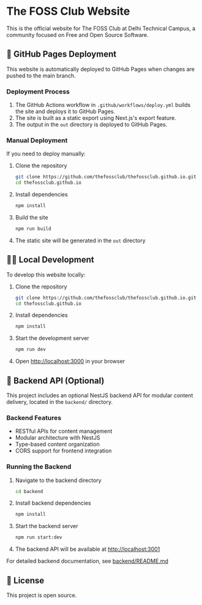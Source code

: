 # The FOSS Club Website

This is the official website for The FOSS Club at Delhi Technical Campus, a community focused on Free and Open Source Software.

## 🚀 GitHub Pages Deployment

This website is automatically deployed to GitHub Pages when changes are pushed to the main branch.

### Deployment Process

1. The GitHub Actions workflow in `.github/workflows/deploy.yml` builds the site and deploys it to GitHub Pages.
2. The site is built as a static export using Next.js's export feature.
3. The output in the `out` directory is deployed to GitHub Pages.

### Manual Deployment

If you need to deploy manually:

1. Clone the repository
   ```bash
   git clone https://github.com/thefossclub/thefossclub.github.io.git
   cd thefossclub.github.io
   ```

2. Install dependencies
   ```bash
   npm install
   ```

3. Build the site
   ```bash
   npm run build
   ```

4. The static site will be generated in the `out` directory

## 🧑‍💻 Local Development

To develop this website locally:

1. Clone the repository
   ```bash
   git clone https://github.com/thefossclub/thefossclub.github.io.git
   cd thefossclub.github.io
   ```

2. Install dependencies
   ```bash
   npm install
   ```

3. Start the development server
   ```bash
   npm run dev
   ```

4. Open [http://localhost:3000](http://localhost:3000) in your browser

## 🔧 Backend API (Optional)

This project includes an optional NestJS backend API for modular content delivery, located in the `backend/` directory.

### Backend Features
- RESTful APIs for content management
- Modular architecture with NestJS
- Type-based content organization
- CORS support for frontend integration

### Running the Backend

1. Navigate to the backend directory
   ```bash
   cd backend
   ```

2. Install backend dependencies
   ```bash
   npm install
   ```

3. Start the backend server
   ```bash
   npm run start:dev
   ```

4. The backend API will be available at [http://localhost:3001](http://localhost:3001)

For detailed backend documentation, see [backend/README.md](./backend/README.md)

## 📄 License

This project is open source. 